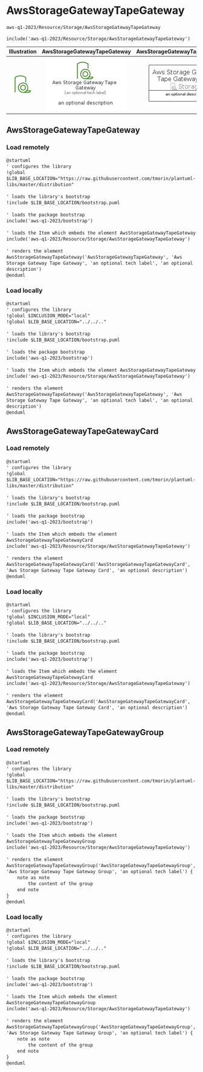 # AwsStorageGatewayTapeGateway


```text
aws-q1-2023/Resource/Storage/AwsStorageGatewayTapeGateway
```

```text
include('aws-q1-2023/Resource/Storage/AwsStorageGatewayTapeGateway')
```



| Illustration | AwsStorageGatewayTapeGateway | AwsStorageGatewayTapeGatewayCard | AwsStorageGatewayTapeGatewayGroup |
| :---: | :---: | :---: | :---: |
| ![illustration for Illustration](../../../aws-q1-2023/Resource/Storage/AwsStorageGatewayTapeGateway.png) | ![illustration for AwsStorageGatewayTapeGateway](../../../aws-q1-2023/Resource/Storage/AwsStorageGatewayTapeGateway.Local.png) | ![illustration for AwsStorageGatewayTapeGatewayCard](../../../aws-q1-2023/Resource/Storage/AwsStorageGatewayTapeGatewayCard.Local.png) | ![illustration for AwsStorageGatewayTapeGatewayGroup](../../../aws-q1-2023/Resource/Storage/AwsStorageGatewayTapeGatewayGroup.Local.png) |




## AwsStorageGatewayTapeGateway

### Load remotely
```plantuml
@startuml
' configures the library
!global $LIB_BASE_LOCATION="https://raw.githubusercontent.com/tmorin/plantuml-libs/master/distribution"

' loads the library's bootstrap
!include $LIB_BASE_LOCATION/bootstrap.puml

' loads the package bootstrap
include('aws-q1-2023/bootstrap')

' loads the Item which embeds the element AwsStorageGatewayTapeGateway
include('aws-q1-2023/Resource/Storage/AwsStorageGatewayTapeGateway')

' renders the element
AwsStorageGatewayTapeGateway('AwsStorageGatewayTapeGateway', 'Aws Storage Gateway Tape Gateway', 'an optional tech label', 'an optional description')
@enduml
```

### Load locally
```plantuml
@startuml
' configures the library
!global $INCLUSION_MODE="local"
!global $LIB_BASE_LOCATION="../../.."

' loads the library's bootstrap
!include $LIB_BASE_LOCATION/bootstrap.puml

' loads the package bootstrap
include('aws-q1-2023/bootstrap')

' loads the Item which embeds the element AwsStorageGatewayTapeGateway
include('aws-q1-2023/Resource/Storage/AwsStorageGatewayTapeGateway')

' renders the element
AwsStorageGatewayTapeGateway('AwsStorageGatewayTapeGateway', 'Aws Storage Gateway Tape Gateway', 'an optional tech label', 'an optional description')
@enduml
```

## AwsStorageGatewayTapeGatewayCard

### Load remotely
```plantuml
@startuml
' configures the library
!global $LIB_BASE_LOCATION="https://raw.githubusercontent.com/tmorin/plantuml-libs/master/distribution"

' loads the library's bootstrap
!include $LIB_BASE_LOCATION/bootstrap.puml

' loads the package bootstrap
include('aws-q1-2023/bootstrap')

' loads the Item which embeds the element AwsStorageGatewayTapeGatewayCard
include('aws-q1-2023/Resource/Storage/AwsStorageGatewayTapeGateway')

' renders the element
AwsStorageGatewayTapeGatewayCard('AwsStorageGatewayTapeGatewayCard', 'Aws Storage Gateway Tape Gateway Card', 'an optional description')
@enduml
```

### Load locally
```plantuml
@startuml
' configures the library
!global $INCLUSION_MODE="local"
!global $LIB_BASE_LOCATION="../../.."

' loads the library's bootstrap
!include $LIB_BASE_LOCATION/bootstrap.puml

' loads the package bootstrap
include('aws-q1-2023/bootstrap')

' loads the Item which embeds the element AwsStorageGatewayTapeGatewayCard
include('aws-q1-2023/Resource/Storage/AwsStorageGatewayTapeGateway')

' renders the element
AwsStorageGatewayTapeGatewayCard('AwsStorageGatewayTapeGatewayCard', 'Aws Storage Gateway Tape Gateway Card', 'an optional description')
@enduml
```

## AwsStorageGatewayTapeGatewayGroup

### Load remotely
```plantuml
@startuml
' configures the library
!global $LIB_BASE_LOCATION="https://raw.githubusercontent.com/tmorin/plantuml-libs/master/distribution"

' loads the library's bootstrap
!include $LIB_BASE_LOCATION/bootstrap.puml

' loads the package bootstrap
include('aws-q1-2023/bootstrap')

' loads the Item which embeds the element AwsStorageGatewayTapeGatewayGroup
include('aws-q1-2023/Resource/Storage/AwsStorageGatewayTapeGateway')

' renders the element
AwsStorageGatewayTapeGatewayGroup('AwsStorageGatewayTapeGatewayGroup', 'Aws Storage Gateway Tape Gateway Group', 'an optional tech label') {
    note as note
        the content of the group
    end note
}
@enduml
```

### Load locally
```plantuml
@startuml
' configures the library
!global $INCLUSION_MODE="local"
!global $LIB_BASE_LOCATION="../../.."

' loads the library's bootstrap
!include $LIB_BASE_LOCATION/bootstrap.puml

' loads the package bootstrap
include('aws-q1-2023/bootstrap')

' loads the Item which embeds the element AwsStorageGatewayTapeGatewayGroup
include('aws-q1-2023/Resource/Storage/AwsStorageGatewayTapeGateway')

' renders the element
AwsStorageGatewayTapeGatewayGroup('AwsStorageGatewayTapeGatewayGroup', 'Aws Storage Gateway Tape Gateway Group', 'an optional tech label') {
    note as note
        the content of the group
    end note
}
@enduml
```

